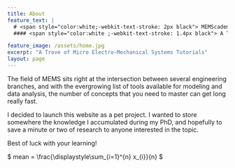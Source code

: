 ```yaml
---
title: About
feature_text: |
  # <span style="color:white;-webkit-text-stroke: 2px black"> MEMScademy </span>
  #### <span style="color:white ;-webkit-text-stroke: 1.4px black"> A Trove of Micro Electro-Mechanical Systems Tutorials </span>

feature_image: /assets/home.jpg
excerpt: "A Trove of Micro Electro-Mechanical Systems Tutorials"
layout: page
---
```


The field of MEMS sits right at the intersection between several engineering branches, and with the evergrowing list of tools available for modeling and data analysis, the number of concepts that you need to master can get long really fast.

I decided to launch this website as a pet project. I wanted to store somewhere the knowledge I accumulated during my PhD, and hopefully to save a minute or two of research to anyone interested in the topic.

Best of luck with your learning!

$ mean = \frac{\displaystyle\sum_{i=1}^{n} x_{i}}{n} $
